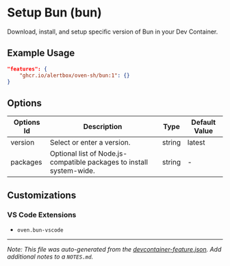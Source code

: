 
# Setup Bun (bun)

Download, install, and setup specific version of Bun in your Dev Container.

## Example Usage

```json
"features": {
    "ghcr.io/alertbox/oven-sh/bun:1": {}
}
```

## Options

| Options Id | Description | Type | Default Value |
|-----|-----|-----|-----|
| version | Select or enter a version. | string | latest |
| packages | Optional list of Node.js-compatible packages to install system-wide. | string | - |

## Customizations

### VS Code Extensions

- `oven.bun-vscode`



---

_Note: This file was auto-generated from the [devcontainer-feature.json](https://github.com/alertbox/feature-setup-bun/blob/main/src/bun/devcontainer-feature.json).  Add additional notes to a `NOTES.md`._
